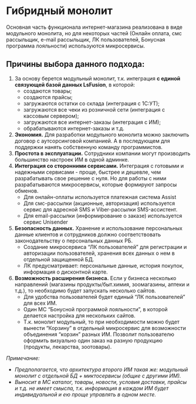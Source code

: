 # Гибридный монолит
Основная часть функционала интернет-магазина реализована в виде модульного монолита, но для некоторых частей (Онлайн оплата, смс рассыльщик, e-mail рассыльщик, ЛК пользователей, Бонусная программа лояльности) используются микросервисы.

## Причины выбора данного подхода:
1. За основу берется модульный монолит, т.к. интеграция **с единой связующей базой данных LsFusion**, в которой:
    + создаются товары;
    + создаются прайсы;
    + загружаются остатки со склада (интеграция с 1С:УТ);
    + загружаются все чеки из розничной сети (интеграция с кассовым сервером);
    + загружаются все интернет-заказы (интеграция с ИМ);
    + обрабатываются интернет-заказы и т.д.
2. **Экономия.** Для разработки модульного монолита можно заключить договор с аутсорсинговой компанией. А в последующем для поддержки нанять собственную команду программистов.
3. **Простота в эксплуатации.** Сотрудники компании могут производить большинство настроек ИМ в одной админке.
4. **Интеграция со сторонними сервисами.** Интеграция с готовыми и надежными сервисами - проще, быстрее и дешевле, чем разрабатывать свое решение с нуля. Но для работы с ними разрабатываются микросервисы, которые формируют запросы обменов.
    + Для онлайн-оплаты используется платежная система Assist
    + Для смс-рассылки (акционные, авторизация) используется сервис для адресной SMS и Viber-рассылки SMS-ассистент.
    + Для email-рассылки (информирование о заказе) используется сервис Unisender
5. **Безопасность данных.** Хранение и использование персональных данные клиентов и сотрудников должно соответствовать законодательству о персональных данных РБ. 
    + Создание микросервиса “ЛК пользователей” для регистрации и авторизации пользователей, хранения всех данных о нем в отдельной защищенной БД.
    + ЛК предусматривает: персональные данные, история покупок, информация о дисконтной карте. 
6. **Возможность расширения бизнеса.** Если у бизнеса несколько направлений (магазины продукты/быт.химия, зоомагазины, аптеки и т.д.), то необходимо будет запускать несколько сайтов. 
    + Для удобства пользователей будет единый “ЛК пользователей” для всех ИМ.
    + Один МС “Бонусной программой лояльности”, в которой делается настройка для нескольких сайтов.
    + Т.к. монолит модульный, то при необходимости можно будет вынести  “Корзину” в отдельный микросервис для возможности объединения “корзин” разных ИМ. Позволит пользователю оформить визуально один заказ на разную продукцию (продукты, лекарства, зоотовары).

*Примечание:* 
+ *Предполагается, что архитектура второго ИМ такая же: модульный монолит с отдельной БД + миктосервисы (общие с другими ИМ).*
+ *Выносит в МС каталог, товары, новости, условия доставки, прайсы и т.д. не имеет смысла, т.к. информация в каждом ИМ будет индивидуальной и ею проще управлять в одном месте.*
